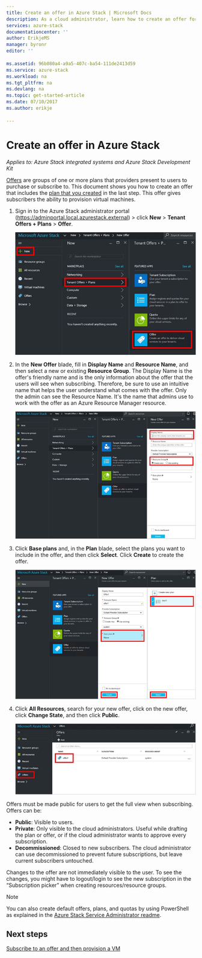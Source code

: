 ```yaml
---
title: Create an offer in Azure Stack | Microsoft Docs
description: As a cloud administrator, learn how to create an offer for your users in Azure Stack.
services: azure-stack
documentationcenter: ''
author: ErikjeMS
manager: byronr
editor: ''

ms.assetid: 96b080a4-a9a5-407c-ba54-111de2413d59
ms.service: azure-stack
ms.workload: na
ms.tgt_pltfrm: na
ms.devlang: na
ms.topic: get-started-article
ms.date: 07/10/2017
ms.author: erikje

---
```

# Create an offer in Azure Stack

*Applies to: Azure Stack integrated systems and Azure Stack Development Kit*

[Offers](azure-stack-key-features.md) are groups of one or more plans that providers present to users to purchase or subscribe to. This document shows you how to create an offer that includes the [plan that you created](azure-stack-create-plan.md) in the last step. This offer gives subscribers the ability to provision virtual machines.

1. Sign in to the Azure Stack administrator portal (https://adminportal.local.azurestack.external) > click **New** > **Tenant Offers + Plans** > **Offer**.

   ![](media/azure-stack-create-offer/image01.png)
2. In the **New Offer** blade, fill in **Display Name** and **Resource Name**, and then select a new or existing **Resource Group**. The Display Name is the offer's friendly name and is the only information about the offer that the users will see when subscribing. Therefore, be sure to use an intuitive name that helps the user understand what comes with the offer. Only the admin can see the Resource Name. It's the name that admins use to work with the offer as an Azure Resource Manager resource.

   ![](media/azure-stack-create-offer/image01a.png)
3. Click **Base plans** and, in the **Plan** blade, select the plans you want to include in the offer, and then click **Select**. Click **Create** to create the offer.

   ![](media/azure-stack-create-offer/image02.png)
4. Click **All Resources**, search for your new offer, click on the new offer, click **Change State**, and then click **Public**.

   ![](media/azure-stack-create-offer/image03.png)

Offers must be made public for users to get the full view when subscribing. Offers can be:

* **Public**: Visible to users.
* **Private**: Only visible to the cloud administrators. Useful while drafting the plan or offer, or if the cloud administrator wants to approve every subscription.
* **Decommissioned**: Closed to new subscribers. The cloud administrator can use decommissioned to prevent future subscriptions, but leave current subscribers untouched.

Changes to the offer are not immediately visible to the user. To see the changes, you might have to logout/login to see the new subscription in the “Subscription picker” when creating resources/resource groups.

> [!NOTE]
>You can also create default offers, plans, and quotas by using PowerShell as explained in the [Azure Stack Service Administrator readme](https://github.com/Azure/AzureStack-Tools/tree/master/ServiceAdmin).
>


## Next steps
[Subscribe to an offer and then provision a VM](azure-stack-subscribe-plan-provision-vm.md)

